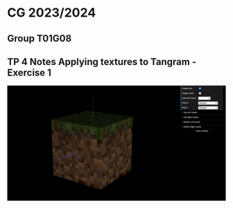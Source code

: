 # CG 2023/2024

## Group T01G08

## TP 4 Notes  Applying textures to Tangram - Exercise 1

![Screenshot 1](screenshots/cg-t01g08-tp4-2.png)
